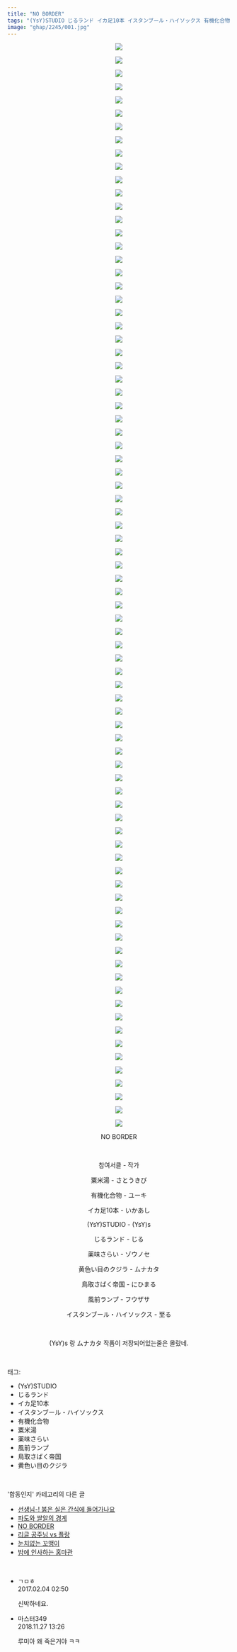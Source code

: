```yaml
---
title: "NO BORDER"
tags: "(YsY)STUDIO じるランド イカ足10本 イスタンブール・ハイソックス 有機化合物 粟米湯 薬味さらい 風前ランプ 鳥取さばく帝国 黄色い目のクジラ 贖罪モナトリアム 작가 もなつ 합동인지"
image: "ghap/2245/001.jpg"
---
```

<div class="article">
<p style="text-align: center; clear: none; float: none;"><img src="{{ site.nasurl }}/ghap/2245/001.jpg"/></p>
<p style="text-align: center; clear: none; float: none;"><img src="{{ site.nasurl }}/ghap/2245/002.jpg"/></p>
<p style="text-align: center; clear: none; float: none;"><img src="{{ site.nasurl }}/ghap/2245/003.jpg"/></p>
<p style="text-align: center; clear: none; float: none;"><img src="{{ site.nasurl }}/ghap/2245/004.jpg"/></p>
<p style="text-align: center; clear: none; float: none;"><img src="{{ site.nasurl }}/ghap/2245/005.jpg"/></p>
<p style="text-align: center; clear: none; float: none;"><img src="{{ site.nasurl }}/ghap/2245/006.jpg"/></p>
<p style="text-align: center; clear: none; float: none;"><img src="{{ site.nasurl }}/ghap/2245/007.jpg"/></p>
<p style="text-align: center; clear: none; float: none;"><img src="{{ site.nasurl }}/ghap/2245/008.jpg"/></p>
<p style="text-align: center; clear: none; float: none;"><img src="{{ site.nasurl }}/ghap/2245/009.jpg"/></p>
<p style="text-align: center; clear: none; float: none;"><img src="{{ site.nasurl }}/ghap/2245/010.jpg"/></p>
<p style="text-align: center; clear: none; float: none;"><img src="{{ site.nasurl }}/ghap/2245/011.jpg"/></p>
<p style="text-align: center; clear: none; float: none;"><img src="{{ site.nasurl }}/ghap/2245/012.jpg"/></p>
<p style="text-align: center; clear: none; float: none;"><img src="{{ site.nasurl }}/ghap/2245/013.jpg"/></p>
<p style="text-align: center; clear: none; float: none;"><img src="{{ site.nasurl }}/ghap/2245/014.jpg"/></p>
<p style="text-align: center; clear: none; float: none;"><img src="{{ site.nasurl }}/ghap/2245/015.jpg"/></p>
<p style="text-align: center; clear: none; float: none;"><img src="{{ site.nasurl }}/ghap/2245/016.jpg"/></p>
<p style="text-align: center; clear: none; float: none;"><img src="{{ site.nasurl }}/ghap/2245/017.jpg"/></p>
<p style="text-align: center; clear: none; float: none;"><img src="{{ site.nasurl }}/ghap/2245/018.jpg"/></p>
<p style="text-align: center; clear: none; float: none;"><img src="{{ site.nasurl }}/ghap/2245/019.jpg"/></p>
<p style="text-align: center; clear: none; float: none;"><img src="{{ site.nasurl }}/ghap/2245/020.jpg"/></p>
<p style="text-align: center; clear: none; float: none;"><img src="{{ site.nasurl }}/ghap/2245/021.jpg"/></p>
<p style="text-align: center; clear: none; float: none;"><img src="{{ site.nasurl }}/ghap/2245/022.jpg"/></p>
<p style="text-align: center; clear: none; float: none;"><img src="{{ site.nasurl }}/ghap/2245/023.jpg"/></p>
<p style="text-align: center; clear: none; float: none;"><img src="{{ site.nasurl }}/ghap/2245/024.jpg"/></p>
<p style="text-align: center; clear: none; float: none;"><img src="{{ site.nasurl }}/ghap/2245/025.jpg"/></p>
<p style="text-align: center; clear: none; float: none;"><img src="{{ site.nasurl }}/ghap/2245/026.jpg"/></p>
<p style="text-align: center; clear: none; float: none;"><img src="{{ site.nasurl }}/ghap/2245/027.jpg"/></p>
<p style="text-align: center; clear: none; float: none;"><img src="{{ site.nasurl }}/ghap/2245/028.jpg"/></p>
<p style="text-align: center; clear: none; float: none;"><img src="{{ site.nasurl }}/ghap/2245/029.jpg"/></p>
<p style="text-align: center; clear: none; float: none;"><img src="{{ site.nasurl }}/ghap/2245/030.jpg"/></p>
<p style="text-align: center; clear: none; float: none;"><img src="{{ site.nasurl }}/ghap/2245/031.jpg"/></p>
<p style="text-align: center; clear: none; float: none;"><img src="{{ site.nasurl }}/ghap/2245/032.jpg"/></p>
<p style="text-align: center; clear: none; float: none;"><img src="{{ site.nasurl }}/ghap/2245/033.jpg"/></p>
<p style="text-align: center; clear: none; float: none;"><img src="{{ site.nasurl }}/ghap/2245/034.jpg"/></p>
<p style="text-align: center; clear: none; float: none;"><img src="{{ site.nasurl }}/ghap/2245/035.jpg"/></p>
<p style="text-align: center; clear: none; float: none;"><img src="{{ site.nasurl }}/ghap/2245/036.jpg"/></p>
<p style="text-align: center; clear: none; float: none;"><img src="{{ site.nasurl }}/ghap/2245/037.jpg"/></p>
<p style="text-align: center; clear: none; float: none;"><img src="{{ site.nasurl }}/ghap/2245/038.jpg"/></p>
<p style="text-align: center; clear: none; float: none;"><img src="{{ site.nasurl }}/ghap/2245/039.jpg"/></p>
<p style="text-align: center; clear: none; float: none;"><img src="{{ site.nasurl }}/ghap/2245/040.jpg"/></p>
<p style="text-align: center; clear: none; float: none;"><img src="{{ site.nasurl }}/ghap/2245/041.jpg"/></p>
<p style="text-align: center; clear: none; float: none;"><img src="{{ site.nasurl }}/ghap/2245/042.jpg"/></p>
<p style="text-align: center; clear: none; float: none;"><img src="{{ site.nasurl }}/ghap/2245/043.jpg"/></p>
<p style="text-align: center; clear: none; float: none;"><img src="{{ site.nasurl }}/ghap/2245/044.jpg"/></p>
<p style="text-align: center; clear: none; float: none;"><img src="{{ site.nasurl }}/ghap/2245/045.jpg"/></p>
<p style="text-align: center; clear: none; float: none;"><img src="{{ site.nasurl }}/ghap/2245/046.jpg"/></p>
<p style="text-align: center; clear: none; float: none;"><img src="{{ site.nasurl }}/ghap/2245/047.jpg"/></p>
<p style="text-align: center; clear: none; float: none;"><img src="{{ site.nasurl }}/ghap/2245/048.jpg"/></p>
<p style="text-align: center; clear: none; float: none;"><img src="{{ site.nasurl }}/ghap/2245/049.jpg"/></p>
<p style="text-align: center; clear: none; float: none;"><img src="{{ site.nasurl }}/ghap/2245/050.jpg"/></p>
<p style="text-align: center; clear: none; float: none;"><img src="{{ site.nasurl }}/ghap/2245/051.jpg"/></p>
<p style="text-align: center; clear: none; float: none;"><img src="{{ site.nasurl }}/ghap/2245/052.jpg"/></p>
<p style="text-align: center; clear: none; float: none;"><img src="{{ site.nasurl }}/ghap/2245/053.jpg"/></p>
<p style="text-align: center; clear: none; float: none;"><img src="{{ site.nasurl }}/ghap/2245/054.jpg"/></p>
<p style="text-align: center; clear: none; float: none;"><img src="{{ site.nasurl }}/ghap/2245/055.jpg"/></p>
<p style="text-align: center; clear: none; float: none;"><img src="{{ site.nasurl }}/ghap/2245/056.jpg"/></p>
<p style="text-align: center; clear: none; float: none;"><img src="{{ site.nasurl }}/ghap/2245/057.jpg"/></p>
<p style="text-align: center; clear: none; float: none;"><img src="{{ site.nasurl }}/ghap/2245/058.jpg"/></p>
<p style="text-align: center; clear: none; float: none;"><img src="{{ site.nasurl }}/ghap/2245/059.jpg"/></p>
<p style="text-align: center; clear: none; float: none;"><img src="{{ site.nasurl }}/ghap/2245/060.jpg"/></p>
<p style="text-align: center; clear: none; float: none;"><img src="{{ site.nasurl }}/ghap/2245/061.jpg"/></p>
<p style="text-align: center; clear: none; float: none;"><img src="{{ site.nasurl }}/ghap/2245/062.jpg"/></p>
<p style="text-align: center; clear: none; float: none;"><img src="{{ site.nasurl }}/ghap/2245/063.jpg"/></p>
<p style="text-align: center; clear: none; float: none;"><img src="{{ site.nasurl }}/ghap/2245/064.jpg"/></p>
<p style="text-align: center; clear: none; float: none;"><img src="{{ site.nasurl }}/ghap/2245/065.jpg"/></p>
<p style="text-align: center; clear: none; float: none;"><img src="{{ site.nasurl }}/ghap/2245/066.jpg"/></p>
<p style="text-align: center; clear: none; float: none;"><img src="{{ site.nasurl }}/ghap/2245/067.jpg"/></p>
<p style="text-align: center; clear: none; float: none;"><img src="{{ site.nasurl }}/ghap/2245/068.jpg"/></p>
<p style="text-align: center; clear: none; float: none;"><img src="{{ site.nasurl }}/ghap/2245/069.jpg"/></p>
<p style="text-align: center; clear: none; float: none;"><img src="{{ site.nasurl }}/ghap/2245/070.jpg"/></p>
<p style="text-align: center; clear: none; float: none;"><img src="{{ site.nasurl }}/ghap/2245/071.jpg"/></p>
<p style="text-align: center; clear: none; float: none;"><img src="{{ site.nasurl }}/ghap/2245/072.jpg"/></p>
<p style="text-align: center; clear: none; float: none;"><img src="{{ site.nasurl }}/ghap/2245/073.jpg"/></p>
<p style="text-align: center; clear: none; float: none;"><img src="{{ site.nasurl }}/ghap/2245/074.jpg"/></p>
<p style="text-align: center; clear: none; float: none;"><img src="{{ site.nasurl }}/ghap/2245/075.jpg"/></p>
<p style="text-align: center; clear: none; float: none;"><img src="{{ site.nasurl }}/ghap/2245/076.jpg"/></p>
<p style="text-align: center; clear: none; float: none;"><img src="{{ site.nasurl }}/ghap/2245/077.jpg"/></p>
<p style="text-align: center; clear: none; float: none;"><img src="{{ site.nasurl }}/ghap/2245/078.jpg"/></p>
<p style="text-align: center; clear: none; float: none;"><img src="{{ site.nasurl }}/ghap/2245/079.jpg"/></p>
<p style="text-align: center; clear: none; float: none;"><img src="{{ site.nasurl }}/ghap/2245/080.jpg"/></p>
<p style="text-align: center; clear: none; float: none;"><img src="{{ site.nasurl }}/ghap/2245/081.jpg"/></p>
<p style="text-align: center; clear: none; float: none;"><img src="{{ site.nasurl }}/ghap/2245/082.jpg"/></p>
<p style="text-align: center; clear: none; float: none;">NO BORDER</p>
<p style="text-align: center; clear: none; float: none;"><br/></p>
<p style="text-align: center; clear: none; float: none;">참여서클 - 작가</p>
<p style="text-align: center; clear: none; float: none;">粟米湯 - さとうきび</p>
<p style="text-align: center; clear: none; float: none;">有機化合物 - ユーキ</p>
<p style="text-align: center; clear: none; float: none;">イカ足10本 - いかあし</p>
<p style="text-align: center; clear: none; float: none;">(YsY)STUDIO - (YsY)s</p>
<p style="text-align: center; clear: none; float: none;">じるランド - じる</p>
<p style="text-align: center; clear: none; float: none;">薬味さらい - ゾウノセ</p>
<p style="text-align: center; clear: none; float: none;">黄色い目のクジラ - ムナカタ</p>
<p style="text-align: center; clear: none; float: none;">鳥取さばく帝国 - にひまる</p>
<p style="text-align: center; clear: none; float: none;">風前ランプ - フウザサ</p>
<p style="text-align: center; clear: none; float: none;">イスタンブール・ハイソックス - 至る</p>
<p style="text-align: center; clear: none; float: none;"><br/></p>
<p style="text-align: center; clear: none; float: none;">(YsY)s 랑 ムナカタ 작품이 저장되어있는줄은 몰랐네.</p>
</div><br/>
<div class="tagTrail">
<p>태그: </p>
<ul>
<li>(YsY)STUDIO</li>
<li>じるランド</li>
<li>イカ足10本</li>
<li>イスタンブール・ハイソックス</li>
<li>有機化合物</li>
<li>粟米湯</li>
<li>薬味さらい</li>
<li>風前ランプ</li>
<li>鳥取さばく帝国</li>
<li>黄色い目のクジラ</li>
</ul>
</div><br/>
<div class="another">
<p>'합동인지' 카테고리의 다른 글</p>
<ul>
<li><a href="/2016-09-22-ghap_2272">선생님-! 붉은 실은 간식에 들어가나요</a></li>
<li><a href="/2016-09-20-ghap_2250">파도와 쌀알의 경계</a></li>
<li><a href="/2016-09-20-ghap_2245">NO BORDER</a></li>
<li><a href="/2016-09-19-ghap_2227">리글 공주님 vs 플랑</a></li>
<li><a href="/2016-09-18-ghap_2210">눈치없는 꼬맹이</a></li>
<li><a href="/2016-09-17-ghap_2188">밤에 인사하는 홍마관</a></li>
</ul>
</div><br/>
<div class="cb_module cb_fluid">
<div class="cb_wrt cb_profile">
<div class="comment">
<ul>
<li class="cb_thumb_off" id="comment14906566">
<div class="cb_comment_area">
<div class="cb_info_area">
<div class="cb_section">
<span class="cb_nick_name">ㄱㅁㅎ</span>
</div>
<div class="cb_section">
<span class="cb_date">2017.02.04 02:50 </span>
</div>
</div>
<div class="cb_dsc_comment">
<p class="cb_dsc">
											신박하네요.
										</p>
</div>
</div></li>
<li class="cb_thumb_off" id="comment15379119">
<div class="cb_comment_area">
<div class="cb_info_area">
<div class="cb_section">
<span class="cb_nick_name">마스터349</span>
</div>
<div class="cb_section">
<span class="cb_date">2018.11.27 13:26 </span>
</div>
</div>
<div class="cb_dsc_comment">
<p class="cb_dsc">
											루미아 왜 죽은거야 ㅋㅋ
										</p>
</div>
</div></li>
</ul>
</div>
</div><!-- commentList close -->
</div><br/>
